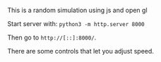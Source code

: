 This is a random simulation using js and open gl

Start server with: `python3 -m http.server 8000`

Then go to `http://[::]:8000/`.

There are some controls that let you adjust speed.